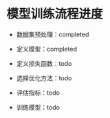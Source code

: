 # 模型训练流程进度

- 数据集预处理：completed

- 定义模型：completed

- 定义损失函数：todo

- 选择优化方法：todo

- 评估指标：todo

- 训练模型：todo
